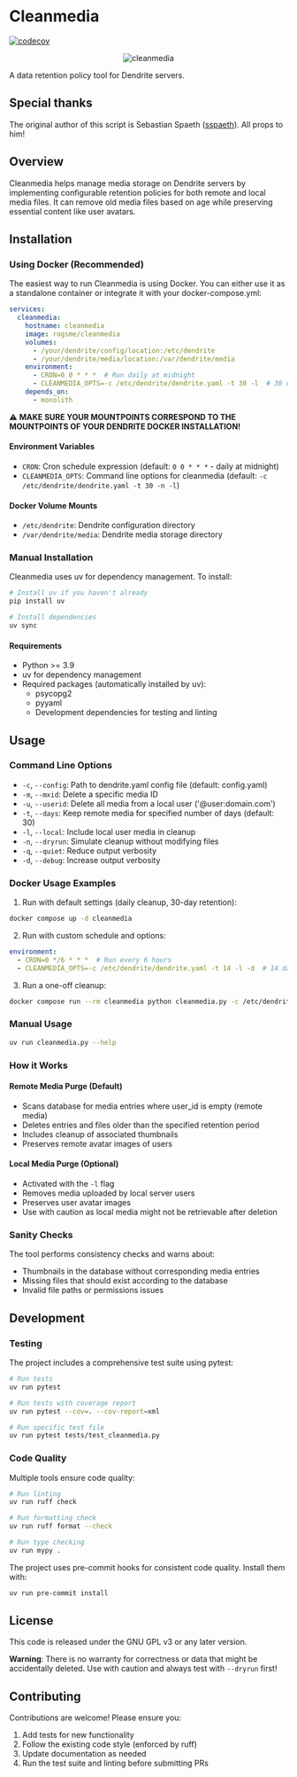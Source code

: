 # Cleanmedia
[![codecov](https://codecov.io/gl/rogs/cleanmedia/graph/badge.svg?token=CXOM5OQ76L)](https://codecov.io/gl/rogs/cleanmedia)

<p align="center">
  <img src="https://gitlab.com/uploads/-/system/project/avatar/64971838/logo.png" alt="cleanmedia"/>
</p>

A data retention policy tool for Dendrite servers.

## Special thanks

The original author of this script is Sebastian Spaeth ([sspaeth](https://gitlab.com/sspaeth)). All props to him!

## Overview

Cleanmedia helps manage media storage on Dendrite servers by implementing configurable retention policies for both remote and local media files. It can remove old media files based on age while preserving essential content like user avatars.

## Installation

### Using Docker (Recommended)

The easiest way to run Cleanmedia is using Docker. You can either use it as a standalone container or integrate it with your docker-compose.yml:

```yaml
services:
  cleanmedia:
    hostname: cleanmedia
    image: rogsme/cleanmedia
    volumes:
      - /your/dendrite/config/location:/etc/dendrite
      - /your/dendrite/media/location:/var/dendrite/media
    environment:
      - CRON=0 0 * * *  # Run daily at midnight
      - CLEANMEDIA_OPTS=-c /etc/dendrite/dendrite.yaml -t 30 -l  # 30 day retention, include local files
    depends_on:
      - monolith
```
⚠ **MAKE SURE YOUR MOUNTPOINTS CORRESPOND TO THE MOUNTPOINTS OF YOUR DENDRITE DOCKER INSTALLATION!**

#### Environment Variables

- `CRON`: Cron schedule expression (default: `0 0 * * *` - daily at midnight)
- `CLEANMEDIA_OPTS`: Command line options for cleanmedia (default: `-c /etc/dendrite/dendrite.yaml -t 30 -n -l`)

#### Docker Volume Mounts

- `/etc/dendrite`: Dendrite configuration directory
- `/var/dendrite/media`: Dendrite media storage directory

### Manual Installation

Cleanmedia uses uv for dependency management. To install:

```bash
# Install uv if you haven't already
pip install uv

# Install dependencies
uv sync
```

#### Requirements

- Python >= 3.9
- uv for dependency management
- Required packages (automatically installed by uv):
  - psycopg2
  - pyyaml
  - Development dependencies for testing and linting

## Usage

### Command Line Options

- `-c`, `--config`: Path to dendrite.yaml config file (default: config.yaml)
- `-m`, `--mxid`: Delete a specific media ID
- `-u`, `--userid`: Delete all media from a local user ('@user:domain.com')
- `-t`, `--days`: Keep remote media for specified number of days (default: 30)
- `-l`, `--local`: Include local user media in cleanup
- `-n`, `--dryrun`: Simulate cleanup without modifying files
- `-q`, `--quiet`: Reduce output verbosity
- `-d`, `--debug`: Increase output verbosity

### Docker Usage Examples

1. Run with default settings (daily cleanup, 30-day retention):
```bash
docker compose up -d cleanmedia
```

2. Run with custom schedule and options:
```yaml
environment:
  - CRON=0 */6 * * *  # Run every 6 hours
  - CLEANMEDIA_OPTS=-c /etc/dendrite/dendrite.yaml -t 14 -l -d  # 14 day retention with debug logging
```

3. Run a one-off cleanup:
```bash
docker compose run --rm cleanmedia python cleanmedia.py -c /etc/dendrite/dendrite.yaml -t 1 -l -d -n
```

### Manual Usage

```bash
uv run cleanmedia.py --help
```

### How it Works

#### Remote Media Purge (Default)
- Scans database for media entries where user_id is empty (remote media)
- Deletes entries and files older than the specified retention period
- Includes cleanup of associated thumbnails
- Preserves remote avatar images of users

#### Local Media Purge (Optional)
- Activated with the `-l` flag
- Removes media uploaded by local server users
- Preserves user avatar images
- Use with caution as local media might not be retrievable after deletion

### Sanity Checks

The tool performs consistency checks and warns about:
- Thumbnails in the database without corresponding media entries
- Missing files that should exist according to the database
- Invalid file paths or permissions issues

## Development

### Testing

The project includes a comprehensive test suite using pytest:

```bash
# Run tests
uv run pytest

# Run tests with coverage report
uv run pytest --cov=. --cov-report=xml

# Run specific test file
uv run pytest tests/test_cleanmedia.py
```

### Code Quality

Multiple tools ensure code quality:

```bash
# Run linting
uv run ruff check

# Run formatting check
uv run ruff format --check

# Run type checking
uv run mypy .
```

The project uses pre-commit hooks for consistent code quality. Install them with:

```bash
uv run pre-commit install
```

## License

This code is released under the GNU GPL v3 or any later version.

**Warning**: There is no warranty for correctness or data that might be accidentally deleted. Use with caution and always test with `--dryrun` first!

## Contributing

Contributions are welcome! Please ensure you:
1. Add tests for new functionality
2. Follow the existing code style (enforced by ruff)
3. Update documentation as needed
4. Run the test suite and linting before submitting PRs
